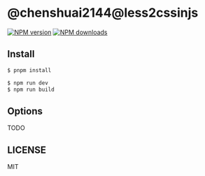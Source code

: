 # @chenshuai2144@less2cssinjs

[![NPM version](https://img.shields.io/npm/v/@chenshuai2144@less2cssinjs.svg?style=flat)](https://npmjs.org/package/@chenshuai2144@less2cssinjs) [![NPM downloads](http://img.shields.io/npm/dm/@chenshuai2144@less2cssinjs.svg?style=flat)](https://npmjs.org/package/@chenshuai2144@less2cssinjs)

## Install

```bash
$ pnpm install
```

```bash
$ npm run dev
$ npm run build
```

## Options

TODO

## LICENSE

MIT
